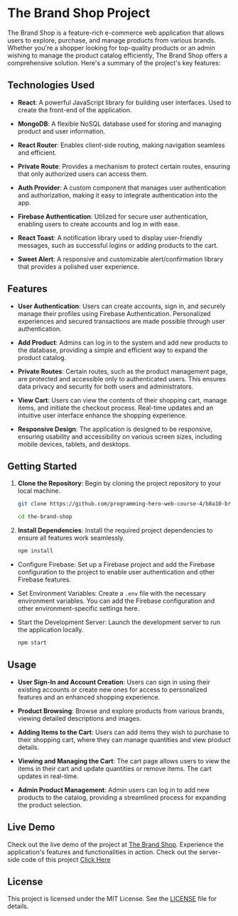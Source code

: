 # The Brand Shop Project

The Brand Shop is a feature-rich e-commerce web application that allows users to explore, purchase, and manage products from various brands. Whether you're a shopper looking for top-quality products or an admin wishing to manage the product catalog efficiently, The Brand Shop offers a comprehensive solution. Here's a summary of the project's key features:

## Technologies Used

- **React**: A powerful JavaScript library for building user interfaces. Used to create the front-end of the application.

- **MongoDB**: A flexible NoSQL database used for storing and managing product and user information.

- **React Router**: Enables client-side routing, making navigation seamless and efficient.

- **Private Route**: Provides a mechanism to protect certain routes, ensuring that only authorized users can access them.

- **Auth Provider**: A custom component that manages user authentication and authorization, making it easy to integrate authentication into the app.

- **Firebase Authentication**: Utilized for secure user authentication, enabling users to create accounts and log in with ease.

- **React Toast**: A notification library used to display user-friendly messages, such as successful logins or adding products to the cart.

- **Sweet Alert**: A responsive and customizable alert/confirmation library that provides a polished user experience.

## Features

- **User Authentication**: Users can create accounts, sign in, and securely manage their profiles using Firebase Authentication. Personalized experiences and secured transactions are made possible through user authentication.

- **Add Product**: Admins can log in to the system and add new products to the database, providing a simple and efficient way to expand the product catalog.

- **Private Routes**: Certain routes, such as the product management page, are protected and accessible only to authenticated users. This ensures data privacy and security for both users and administrators.

- **View Cart**: Users can view the contents of their shopping cart, manage items, and initiate the checkout process. Real-time updates and an intuitive user interface enhance the shopping experience.

- **Responsive Design**: The application is designed to be responsive, ensuring usability and accessibility on various screen sizes, including mobile devices, tablets, and desktops.

## Getting Started

1. **Clone the Repository**: Begin by cloning the project repository to your local machine.

   ```bash
   git clone https://github.com/programming-hero-web-course-4/b8a10-brandshop-client-side-Atik203.git

   cd the-brand-shop

   ```

2. **Install Dependencies**: Install the required project dependencies to ensure all features work seamlessly.

   ```bash
   npm install
   ```

- Configure Firebase: Set up a Firebase project and add the Firebase configuration to the project to enable user authentication and other Firebase features.

- Set Environment Variables: Create a `.env` file with the necessary environment variables. You can add the Firebase configuration and other environment-specific settings here.

- Start the Development Server: Launch the development server to run the application locally.

  ```bash
  npm start
  ```

## Usage

- **User Sign-In and Account Creation**: Users can sign in using their existing accounts or create new ones for access to personalized features and an enhanced shopping experience.

- **Product Browsing**: Browse and explore products from various brands, viewing detailed descriptions and images.

- **Adding Items to the Cart**: Users can add items they wish to purchase to their shopping cart, where they can manage quantities and view product details.

- **Viewing and Managing the Cart**: The cart page allows users to view the items in their cart and update quantities or remove items. The cart updates in real-time.

- **Admin Product Management**: Admin users can log in to add new products to the catalog, providing a streamlined process for expanding the product selection.

## Live Demo

Check out the live demo of the project at [The Brand Shop](http://strong-cows.surge.sh/). Experience the application's features and functionalities in action.
Check out the server-side code of this project [Click Here](https://github.com/Atik203/The-Brand-Shop-Server-Side)

## License

This project is licensed under the MIT License. See the [LICENSE](https://github.com/git/git-scm.com/blob/main/MIT-LICENSE.txt) file for details.
